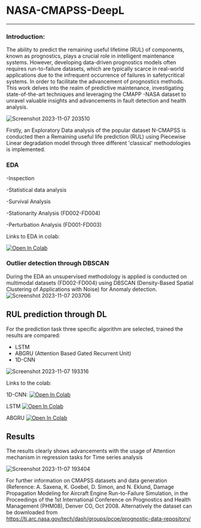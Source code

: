 # NASA-CMAPSS-DeepL
--- 
### Introduction:
The ability to predict the remaining useful lifetime (RUL) of components, known as prognostics, plays a crucial role in intelligent maintenance systems. However, developing data-driven prognostics models often requires run-to-failure datasets, which are typically scarce in real-world applications due to the infrequent occurrence of failures in safetycritical systems. In order to facilitate the advancement of prognostics methods. This work delves into the realm of predictive maintenance, investigating state-of-the-art techniques and leveraging the CMAPP -NASA dataset to unravel valuable insights and advancements in fault detection and health analysis.



![Screenshot 2023-11-07 203510](https://github.com/Al-Moccardi/NASA-CMAPSS-DeepL/assets/150179413/57d696d8-e948-4b35-9b51-3cb90c2070fd)


Firstly, an Exploratory Data analysis of the popular dataset N-CMAPSS is conducted then a Remaining useful life prediction (RUL) using Piecewise Linear degradation model through three different 'classical' methodologies is implemented.

### EDA


-Inspection

-Statistical data analysis

-Survival Analysis

-Stationarity Analysis (FD002-FD004)

-Perturbation Analysis (FD001-FD003)


Links to EDA in colab: 

[![Open In Colab](https://colab.research.google.com/assets/colab-badge.svg)](https://colab.research.google.com/drive/1lcxx4sd7ZbBMeA2bPLIBfU8WEecqNxQq?usp=drive_link)

### Outlier detection through DBSCAN
During the EDA an unsupervised methodology is applied is conducted on multimodal datasets (FD002-FD004) using DBSCAN (Density-Based Spatial Clustering of Applications with Noise) for Anomaly detection.
![Screenshot 2023-11-07 203706](https://github.com/Al-Moccardi/NASA-CMAPSS-DeepL/assets/150179413/ecd8609f-6b61-4ae0-b11b-bb02fed78044)

## RUL prediction through DL 

For the prediction task three specific algorithm are selected, trained the results are compared:

- LSTM
- ABGRU (Attention Based Gated Recurrent Unit)
- 1D-CNN


![Screenshot 2023-11-07 193316](https://github.com/Al-Moccardi/NASA-CMAPSS-DeepL/assets/150179413/09d8d558-4166-450d-9d95-5b4068398ab6)

Links to the colab: 

1D-CNN:
[![Open In Colab](https://colab.research.google.com/assets/colab-badge.svg)](https://colab.research.google.com/drive/1knkH7Oz_FysNQuJJOoP_rpx1feHEBEba?usp=drive_link)

LSTM
[![Open In Colab](https://colab.research.google.com/assets/colab-badge.svg)](https://colab.research.google.com/drive/1DKRShd10M_hjmiUv0IagCU-2zV4gqPAu?usp=drive_link)

ABGRU
[![Open In Colab](https://colab.research.google.com/assets/colab-badge.svg)](https://colab.research.google.com/drive/19IntflwfVQ_bmGKempFigxdJjUVMqtiL?usp=drive_link)

## Results
The results clearly shows advancements with the usage of Attention mechanism in regression tasks for Time series analysis

![Screenshot 2023-11-07 193404](https://github.com/Al-Moccardi/NASA-CMAPSS-DeepL/assets/150179413/ab8d626a-1903-4f41-b446-d76cdc7069ec)

For further information on CMAPSS datasets and data generation (Reference: A. Saxena, K. Goebel, D. Simon, and N. Eklund, Damage Propagation Modeling for Aircraft Engine Run-to-Failure Simulation, in the Proceedings of the 1st International Conference on Prognostics and Health Management (PHM08), Denver CO, Oct 2008.
Alternatively the dataset can be downloaded from https://ti.arc.nasa.gov/tech/dash/groups/pcoe/prognostic-data-repository/
